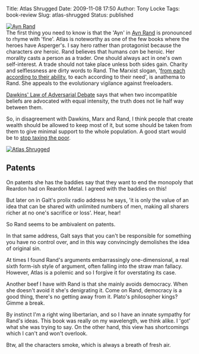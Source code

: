 Title: Atlas Shrugged
Date: 2009-11-08 17:50
Author: Tony Locke
Tags: book-review
Slug: atlas-shrugged
Status: published

[![Ayn Rand](http://upload.wikimedia.org/wikipedia/en/thumb/3/32/Ayn_Rand1.jpg/200px-Ayn_Rand1.jpg)](http://upload.wikimedia.org/wikipedia/en/thumb/3/32/Ayn_Rand1.jpg/200px-Ayn_Rand1.jpg)  
The first thing you need to know is that the 'Ayn' in
[Ayn Rand](http://en.wikipedia.org/wiki/Ayn_Rand) is pronounced to rhyme with
'fine'. Atlas is noteworthy as one of the few books where the heroes have
Asperger's. I say hero rather than protagonist because the characters
*are* heroic. Rand believes that humans *can* be heroic. Her morality casts a
person as a trader. One should always act in one's own self-interest. A trade
should not take place unless both sides gain. Charity and selflessness are
dirty words to Rand. The Marxist slogan,
'[from each according to their ability](http://en.wikipedia.org/wiki/From_each_according_to_his_ability,_to_each_according_to_his_need),
to each according to their need', is anathema to Rand. She appeals to the
evolutionary vigilance against freeloaders.  
  
[Dawkins' Law of Adversarial Debate](http://www.edge.org/q2004/page5.html#dawkins) says that when two incompatible beliefs are advocated with equal intensity, the truth does not lie half way between them.  
  
So, in disagreement with Dawkins, Marx and Rand, I think people that create wealth should be allowed to keep most of it, but some should be taken from them to give minimal support to the whole population. A good start would be to [stop taxing the poor](http://www.polifesto.com/policies/16/).  
  
[![Atlas Shrugged](http://upload.wikimedia.org/wikipedia/en/thumb/8/84/AtlasShrugged.jpg/200px-AtlasShrugged.jpg)](http://upload.wikimedia.org/wikipedia/en/thumb/8/84/AtlasShrugged.jpg/200px-AtlasShrugged.jpg)  
  
## Patents
  
On patents she has the baddies say that they want to end the monopoly that Reardon had on Reardon Metal. I agreed with the baddies on this!  
  
But later on in Galt's prolix radio address he says, 'it is only the value of an idea that can be shared with unlimited numbers of men, making all sharers richer at no one's sacrifice or loss'. Hear, hear!  
  
So Rand seems to be ambivalent on patents.  
  
In that same address, Galt says that you can't be responsible for something you have no control over, and in this way convincingly demolishes the idea of original sin.  

At times I found Rand's arguments embarrassingly one-dimensional, a real sixth form-ish style of argument, often falling into the straw man fallacy. However, Atlas is a polemic and so I forgive it for overstating its case.  
  
Another beef I have with Rand is that she mainly avoids democracy. When she doesn't avoid it she's denigrating it. Come on Rand, democracy is a good thing, there's no getting away from it. Plato's philosopher kings? Gimme a break.  
  
By instinct I'm a right wing libertarian, and so I have an innate sympathy for Rand's ideas. This book was really on my wavelength, we think alike. I 'got' what she was trying to say. On the other hand, this view has shortcomings which I can't and won't overlook.  
  
Btw, all the characters smoke, which is always a breath of fresh air.

